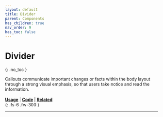 ```yaml
---
layout: default
title: Divider
parent: Components
has_children: true
nav_order: 9
has_toc: false
---
```



# Divider
{: .no_toc }

Callouts communicate important changes or facts within the body layout through a strong visual emphasis, so that users take notice and read the information.
<br><br>
[**Usage**]() | [**Code**]() | [**Related**]()
<br>
{: .fs-6 .fw-300 }




---

